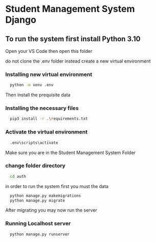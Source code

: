 # Student Management System Django

<h2> To run the system first install Python 3.10 </h2>
<p> Open your VS Code then open this folder <p>

do not clone the .env folder instead create a new virtual environment

<h3>Installing new virtual environment</h3>

```bash
  python -m venv .env
```

Then install the prequisite data

<h3>Installing the necessary files</h3>

```bash
  pip3 install -r .\requirements.txt
```

<h3>Activate the virtual environment</h3>

```bash
  .env\scripts\activate
```

<p> Make sure you are in the Student Management System Folder </p>

<h3>change folder directory</h3>

```bash
  cd auth
```

<p> in order to run the system first you must the data </p>

```bash
  python manage.py makemigrations
  python manage.py migrate
```

<p>After migrating you may now run the server</p>

<h3>Running Localhost server</h3>

```
  python manage.py runserver
```
